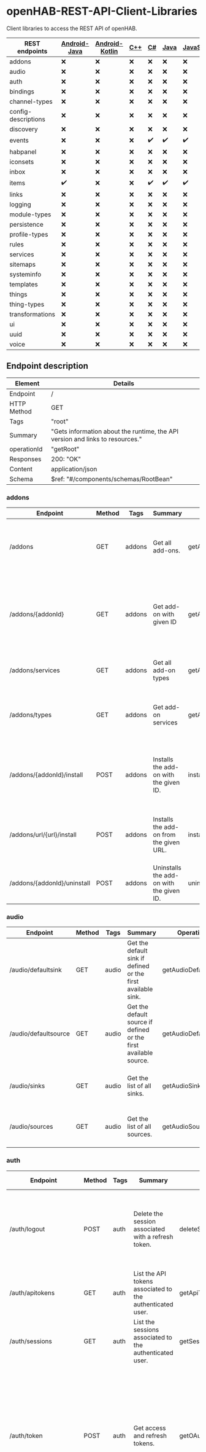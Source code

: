 # openHAB-REST-API-Client-Libraries
Client libraries to access the REST API of openHAB.

| REST endpoints | [Android-Java](https://github.com/Michdo93/android-java-openHAB-Client-Library) | [Android-Kotlin](https://github.com/Michdo93/android-kotlin-openHAB-Client-Library) | [C++](https://github.com/Michdo93/cpp-openHAB-Client-Library) | [C#](https://github.com/Michdo93/csharp-openHAB-Client-Library) | [Java](https://github.com/Michdo93/java-openHAB-Client-Library) | [JavaScript](https://github.com/Michdo93/JavaScript-openHAB-Client-Library) | [jQuery](https://github.com/Michdo93/jQuery-openHAB-Client-Library) | [NodeJS](https://github.com/Michdo93/NodeJS-openHAB-Client-Library) | [Python](https://github.com/Michdo93/Python-openHAB-Client-Library) |
| -------------- | ------------ | -------------- | --- | -- | ---- | ---------- | ------ | ------ | ------ |
| addons         | :x:          | :x:            | :x: | :x:| :x:  | :x:        | :x:    | :x:    | :x:    |
| audio          | :x:          | :x:            | :x: | :x:| :x:  | :x:        | :x:    | :x:    | :x:    |
| auth           | :x:          | :x:            | :x: | :x:| :x:  | :x:        | :x:    | :x:    | :x:    |
| bindings       | :x:          | :x:            | :x: | :x:| :x:  | :x:        | :x:    | :x:    | :x:    |
| channel-types  | :x:          | :x:            | :x: | :x:| :x:  | :x:        | :x:    | :x:    | :x:    |
| config-descriptions | :x:    | :x:            | :x: | :x:| :x:  | :x:        | :x:    | :x:    | :x:    |
| discovery      | :x:          | :x:            | :x: | :x:| :x:  | :x:        | :x:    | :x:    | :x:    |
| events         | :x:          | :x:            | :x: | :heavy_check_mark:| :heavy_check_mark:  | :heavy_check_mark:        | :x:    | :x:    | :heavy_check_mark:    |
| habpanel       | :x:          | :x:            | :x: | :x:| :x:  | :x:        | :x:    | :x:    | :x:    |
| iconsets       | :x:          | :x:            | :x: | :x:| :x:  | :x:        | :x:    | :x:    | :x:    |
| inbox          | :x:          | :x:            | :x: | :x:| :x:  | :x:        | :x:    | :x:    | :x:    |
| items          | :heavy_check_mark:          | :x:            | :x: | :heavy_check_mark:| :heavy_check_mark:  | :heavy_check_mark:        | :x:    | :x:    | :heavy_check_mark:    |
| links          | :x:          | :x:            | :x: | :x:| :x:  | :x:        | :x:    | :x:    | :x:    |
| logging        | :x:          | :x:            | :x: | :x:| :x:  | :x:        | :x:    | :x:    | :x:    |
| module-types   | :x:          | :x:            | :x: | :x:| :x:  | :x:        | :x:    | :x:    | :x:    |
| persistence    | :x:          | :x:            | :x: | :x:| :x:  | :x:        | :x:    | :x:    | :x:    |
| profile-types  | :x:          | :x:            | :x: | :x:| :x:  | :x:        | :x:    | :x:    | :x:    |
| rules          | :x:          | :x:            | :x: | :x:| :x:  | :x:        | :x:    | :x:    | :x:    |
| services       | :x:          | :x:            | :x: | :x:| :x:  | :x:        | :x:    | :x:    | :x:    |
| sitemaps       | :x:          | :x:            | :x: | :x:| :x:  | :x:        | :x:    | :x:    | :x:    |
| systeminfo     | :x:          | :x:            | :x: | :x:| :x:  | :x:        | :x:    | :x:    | :x:    |
| templates      | :x:          | :x:            | :x: | :x:| :x:  | :x:        | :x:    | :x:    | :x:    |
| things         | :x:          | :x:            | :x: | :x:| :x:  | :x:        | :x:    | :x:    | :x:    |
| thing-types    | :x:          | :x:            | :x: | :x:| :x:  | :x:        | :x:    | :x:    | :x:    |
| transformations| :x:          | :x:            | :x: | :x:| :x:  | :x:        | :x:    | :x:    | :x:    |
| ui             | :x:          | :x:            | :x: | :x:| :x:  | :x:        | :x:    | :x:    | :x:    |
| uuid           | :x:          | :x:            | :x: | :x:| :x:  | :x:        | :x:    | :x:    | :x:    |
| voice          | :x:          | :x:            | :x: | :x:| :x:  | :x:        | :x:    | :x:    | :x:    |

## Endpoint description

| Element        | Details                                                                       |
|----------------|-------------------------------------------------------------------------------|
| Endpoint       | /                                                                             |
| HTTP Method    | GET                                                                           |
| Tags           | "root"                                                                        |
| Summary        | "Gets information about the runtime, the API version and links to resources." |
| operationId    | "getRoot"                                                                     |
| Responses      | 200: "OK"                                                                     |
| Content        | application/json                                                              |
| Schema         | $ref: "#/components/schemas/RootBean"                                         |


### addons

| Endpoint   | Method | Tags   | Summary                                     | Operation ID | Parameters                                                  | Responses                           |
| ---------- | ------ | ------ | ------------------------------------------- | ------------ | ----------------------------------------------------------- | ----------------------------------- |
| /addons    | GET    | addons | Get all add-ons.                            | getAddons    | Accept-Language (header)<br>type: string<br>serviceId (query)<br>type: string | 200 - OK<br>404 - Service not found |
| /addons/{addonId}  | GET    | addons | Get add-on with given ID | getAddonById   | Accept-Language (header)<br>type: string<br>addonId (path)<br>type: string<br>serviceId (query)<br>type: string | 200 - OK<br>404 - Not found |
| /addons/services      | GET    | addons | Get all add-on types | getAddonTypes   | Accept-Language (header)<br>type: string | 200 - OK        |
| /addons/types         | GET    | addons | Get add-on services | getAddonServices  | Accept-Language (header)<br>type: string<br>serviceId (query)<br>type: string | 200 - OK<br>404 - Service not found |
| /addons/{addonId}/install | POST   | addons | Installs the add-on with the given ID. | installAddonById   | addonId (path)<br>type: string<br>required: true<br>serviceId (query)<br>type: string | 200 - OK<br>404 - Not found |
| /addons/url/{url}/install       | POST   | addons | Installs the add-on from the given URL. | installAddonFromURL | url (path)<br>type: string<br>required: true | 200 - OK<br>400 - The given URL is malformed or not valid. |
| /addons/{addonId}/uninstall      | POST   | addons | Uninstalls the add-on with the given ID. | uninstallAddon | addonId (path)<br>type: string<br>required: true | 200 - OK<br>404 - Not found       |

### audio

| Endpoint           | Method | Tags  | Summary                                               | Operation ID        | Responses                                                                                       |
| ------------------ | ------ | ----- | ----------------------------------------------------- | ------------------- | ----------------------------------------------------------------------------------------------- |
| /audio/defaultsink | GET    | audio | Get the default sink if defined or the first available sink. | getAudioDefaultSink | 200 - OK<br>content: application/json<br>schema: $ref: "#/components/schemas/AudioSinkDTO"<br>404 - Sink not found |
| /audio/defaultsource | GET    | audio | Get the default source if defined or the first available source. | getAudioDefaultSource  | 200 - OK<br>content: application/json<br>schema: $ref: "#/components/schemas/AudioSourceDTO"<br>404 - Source not found |
| /audio/sinks   | GET    | audio | Get the list of all sinks.   | getAudioSinks     | 200 - OK<br>content: application/json<br>schema: type: array<br>items: $ref: "#/components/schemas/AudioSinkDTO" |
| /audio/sources  | GET    | audio | Get the list of all sources.| getAudioSources    | 200 - OK<br>content: application/json<br>schema: type: array<br>items: $ref: "#/components/schemas/AudioSourceDTO" |


### auth

| Endpoint     | Method | Tags  | Summary                                           | Operation ID    | Request Body                                                                                            | Responses                                    |
| ------------ | ------ | ----- | ------------------------------------------------- | --------------- | ------------------------------------------------------------------------------------------------------- | -------------------------------------------- |
| /auth/logout | POST   | auth  | Delete the session associated with a refresh token. | deleteSession   | content: application/x-www-form-urlencoded<br>schema: type: object<br>properties: refresh_token: type: string id: type: string | 200 - OK<br>401 - User is not authenticated<br>404 - User or refresh token not found |
| /auth/apitokens    | GET    | auth  | List the API tokens associated to the authenticated user. | getApiTokens   | 200 - OK<br>401 - User is not authenticated<br>404 - User not found |
| /auth/sessions    | GET    | auth  | List the sessions associated to the authenticated user. | getSessionsForCurrentUser | 200 - OK<br>401 - User is not authenticated<br>404 - User not found |
| /auth/token   | POST   | auth  | Get access and refresh tokens. | getOAuthToken | useCookie (query)<br>type: boolean            | grant_type (form data)<br>type: string<br>code (form data)<br>type: string<br>redirect_uri (form data)<br>type: string<br>client_id (form data)<br>type: string<br>refresh_token (form data)<br>type: string<br>code_verifier (form data)<br>type: string | 200 - OK<br>400 - Invalid request parameters |
| /auth/apitokens/{name}   | DELETE | auth  | Revoke a specified API token associated to the authenticated user. | removeApiToken | name (path)<br>type: string | 200 - OK<br>401 - User is not authenticated<br>404 - User or API token not found |

### bindings

| Endpoint                | Method | Tags     | Summary           | Operation ID | Parameters                                | Responses                 |
| ----------------------- | ------ | -------- | ----------------- | ------------ | ----------------------------------------- | ------------------------- |
| /bindings               | GET    | bindings | Get all bindings. | getBindings  | Accept-Language (header)<br>type: string | 200 - OK<br>security: oauth2 |
| /bindings/{bindingId}/config           | GET    | bindings | Get binding configuration for given binding ID. | getBindingConfiguration  | bindingId (path)<br>type: string                     | 200 - OK<br>404 - Binding does not exist<br>500 - Configuration can not be read due to internal error<br>security: oauth2 |
| /bindings/{bindingId}/config           | PUT    | bindings | Updates a binding configuration for given binding ID and returns the old configuration. | updateBindingConfiguration | bindingId (path)<br>type: string<br>requestBody (content)<br>type: object<br>additionalProperties (type)<br>type: object | 200 - OK<br>204 - No old configuration<br>404 - Binding does not exist<br>500 - Configuration can not be updated due to internal error<br>security: oauth2 |

### channel-types

| Endpoint                               | Method | Tags            | Summary                                    | Operation ID      | Parameters                                                                                               | Responses                         |
| -------------------------------------- | ------ | --------------- | ------------------------------------------ | ----------------- | -------------------------------------------------------------------------------------------------------- | ---------------------------------- |
| /channel-types                         | GET    | channel-types   | Gets all available channel types.          | getChannelTypes   | Accept-Language (header)<br>type: string<br>prefixes (query)<br>type: string<br>description: filter UIDs by prefix (multiple comma-separated prefixes allowed, for example: 'system,mqtt') | 200 - OK<br>security: oauth2       |
| /channel-types/{channelTypeUID}            | GET    | channel-types   | Gets channel type by UID.               | getChannelTypeByUID  | channelTypeUID (path)<br>type: string<br>description: channelTypeUID<br>required: true<br>Accept-Language (header)<br>type: string                                    | 200 - Channel type with provided channelTypeUID does not exist.<br>404 - No content<br>security: oauth2 |
| /channel-types/{channelTypeUID}/linkableItemTypes | GET    | channel-types   | Gets the item types the given trigger channel type UID can be linked to. | getLinkableItemTypesByChannelTypeUID | channelTypeUID (path)<br>type: string<br>description: channelTypeUID<br>required: true<br>Accept-Language (header)<br>type: string | 200 - OK<br>content: application/json<br>schema: uniqueItems: true<br>type: array<br>items: type: string<br>204 - No content: channel type has no linkable items or is no trigger channel.<br>404 - Given channel type UID not found. | security: oauth2 |

### config-descriptions

| Endpoint                 | Method | Tags                  | Summary                                | Operation ID          | Parameters                                                                                   | Responses                                                                                                     |
| ------------------------ | ------ | --------------------- | -------------------------------------- | --------------------- | -------------------------------------------------------------------------------------------- | -------------------------------------------------------------------------------------------------------------- |
| /config-descriptions     | GET    | config-descriptions   | Gets all available config descriptions. | getConfigDescriptions | Accept-Language (header)<br>type: string<br>scheme (query)<br>type: string<br>description: scheme filter | 200 - OK<br>content: application/json<br>schema: type: array<br>items: $ref: "#/components/schemas/ConfigDescriptionDTO" | security: oauth2 |
| /config-descriptions/{uri}           | GET    | config-descriptions   | Gets a config description by URI.      | getConfigDescriptionByURI | Accept-Language (header)<br>type: string<br>uri (path)<br>type: string<br>description: uri | 200 - OK<br>content: application/json<br>schema: $ref: "#/components/schemas/ConfigDescriptionDTO"<br>400 - Invalid URI syntax<br>404 - Not found | security: oauth2 |

### discovery

| Endpoint                           | Method | Tags           | Summary                                    | Operation ID                      | Responses                                                                               |
| ---------------------------------- | ------ | -------------- | ------------------------------------------ | --------------------------------- | --------------------------------------------------------------------------------------- |
| /discovery                         | GET    | discovery      | Gets all bindings that support discovery.  | getBindingsWithDiscoverySupport  | 200 - OK<br>content: application/json<br>schema: uniqueItems: true<br>type: array<br>items: type: string | security: oauth2 |
| /discovery/bindings/{bindingId}/scan | POST   | discovery      | Starts asynchronous discovery process for a binding and returns the timeout in seconds of the discovery operation. | scan          | 200 - OK<br>content: text/plain<br>schema: type: integer<br>format: int32<br>security: oauth2 |

### events

| Endpoint                  | HTTP Method | Tags        | Summary                                                     | operationId                      | Parameters                |  Responses               |
|--------------------------|-------------|-------------|-------------------------------------------------------------|----------------------------------|---------------------------|-------------------------|
| /events                  | GET         | "events"    | Get all events.                                             | "getEvents"                      | | 200: "OK"               |
|                          |             |             |                                                             |                                  | 400: "Topic is empty or contains invalid characters" |
| /events/states           | GET         | "events"    | Initiates a new item state tracker connection             | "initNewStateTacker"             | | 200: "OK"               |
| /events/states/{connectionId} | POST    | "events"    | Changes the list of items a SSE connection will receive state updates to. | "updateItemListForStateUpdates" | name: "connectionId"      | 200: "OK"                |
|                          |             |             |                                                             |                                  | in: "path"                | 404: "Unknown connectionId" |


### habpanel

| Endpoint                                | Method | Tags      | Summary                        | Operation ID         | Parameters                                                                                              | Responses                                                                                                             |
| --------------------------------------- | ------ | --------- | ------------------------------ | -------------------- | ------------------------------------------------------------------------------------------------------- | -------------------------------------------------------------------------------------------------------------------- |
| /habpanel/gallery/{galleryName}/widgets | GET    | habpanel  | Gets the list of widget gallery items. | getGalleryWidgetList | 0: name: "galleryName"<br>   in: "path"<br>   description: "gallery name e.g. 'community'"<br>   required: true<br>   schema: type: "string" | 200 - OK<br>content: application/json<br>schema: type: "array"<br>items: $ref: "#/components/schemas/GalleryWidgetsListItem"<br>404 - Unknown gallery |
| /habpanel/gallery/{galleryName}/widgets/{id} | GET    | habpanel  | Gets the details about a widget gallery item. | getGalleryWidgetsItem | 0: name: "galleryName"<br>   in: "path"<br>   description: "gallery name e.g. 'community'"<br>   required: true<br>   schema: type: "string"<br> 1: name: "id"<br>   in: "path"<br>   description: "id within the gallery"<br>   required: true<br>   schema: type: "string" | 200 - OK<br>content: application/json<br>schema: $ref: "#/components/schemas/GalleryItem"<br>404 - Unknown gallery or gallery item not found |


### iconsets

| Endpoint    | Method | Tags      | Summary           | Operation ID | Parameters                                                      | Responses                                                     |
| ----------- | ------ | --------- | ----------------- | ------------ | --------------------------------------------------------------- | ------------------------------------------------------------ |
| /iconsets   | GET    | iconsets  | Gets all icon sets | getIconSets  | 0: name: "Accept-Language"<br>   in: "header"<br>   description: "language"<br>   schema: type: "string" | 200 - OK<br>content: application/json<br>schema: type: "array"<br>items: $ref: "#/components/schemas/IconSet" |


### inbox

| Endpoint                | Method | Tags   | Summary                                                           | Operation ID          | Parameters                                                                                         | Request Body                                              | Responses                                                                                                          | Security            |
| ----------------------- | ------ | ------ | ----------------------------------------------------------------- | --------------------- | -------------------------------------------------------------------------------------------------- | --------------------------------------------------------- | ------------------------------------------------------------------------------------------------------------------ | -------------------- |
| /inbox/{thingUID}/approve | POST   | inbox  | Approves the discovery result by adding the thing to the registry. | approveInboxItemById  | Accept-Language: header<br>thingUID: path (required)<br>newThingId: query (description: new thing ID) | content: text/plain<br>schema: type: string              | 200 - OK<br>400 - Invalid new thing ID<br>404 - Thing unable to be approved<br>409 - No binding found that supports this thing | oauth2: admin        |
| /inbox/{thingUID}  | DELETE | inbox  | Removes the discovery result from the inbox. | removeItemFromInbox | thingUID: path (required)                  | 200 - OK<br>404 - Discovery result not found in the inbox | oauth2: admin |
| /inbox                      | GET    | inbox  | Get all discovered things.       | getDiscoveredInboxItems | 200 - OK<br>content: application/json<br>schema: array items: $ref: "#/components/schemas/DiscoveryResultDTO" | oauth2: admin |
| /inbox/{thingUID}/ignore    | POST   | inbox  | Flags a discovery result as ignored.      | flagInboxItemAsIgnored     | 200 - OK              | oauth2: admin |
| /inbox/{thingUID}/unignore        | POST   | inbox  | Removes ignore flag from a discovery result. | removeIgnoreFlagOnInboxItem | 200 - OK              | oauth2: admin |

### items

| Endpoint                           | HTTP Method | Tags     | Summary                                    | operationId            | Parameters                               | Request Body   | Responses                                                          | Security          |
|-----------------------------------|-------------|----------|--------------------------------------------|------------------------|------------------------------------------|----------------|-------------------------------------------------------------------|-------------------|
| /items/{itemName}/members/{memberItemName} | PUT         | "items"  | "Adds a new member to a group item."       | "addMemberToGroupItem" | name: "itemName"                       |                | 200: "OK"                                                          | oauth2: "admin"   |
|                                   |             |          |                                            |                        | in: "path"                             |                | 404: "Item or member item not found or item is not of type group item." |                   |
|                                   |             |          |                                            |                        | description: "item name"               |                | 405: "Member item is not editable."                              |                   |
|                                   |             |          |                                            |                        | required: true                        |                |                                                                   |                   |
|                                   |             |          |                                            |                        | schema: type: "string"                |                |                                                                   |                   |
|                                   |             |          |                                            |                        |                                      |                |                                                                   |                   |
|                                   |             |          |                                            |                        | name: "memberItemName"                 |                |                                                                   |                   |
|                                   |             |          |                                            |                        | in: "path"                             |                |                                                                   |                   |
|                                   |             |          |                                            |                        | description: "member item name"        |                |                                                                   |                   |
|                                   |             |          |                                            |                        | required: true                        |                |                                                                   |                   |
|                                   |             |          |                                            |                        | schema: type: "string"                |                |                                                                   |                   |
| /items/{itemname}/metadata/{namespace} | PUT         | "items"  | "Adds metadata to an item."               | "addMetadataToItem"    | name: "itemname"                       |                | 200: "OK"                                                          | oauth2: "admin"   |
|                                   |             |          |                                            |                        | in: "path"                             |                | 201: "Created"                                                     |                   |
|                                   |             |          |                                            |                        | description: "item name"               |                | 400: "Metadata value empty."                                       |                   |
|                                   |             |          |                                            |                        | required: true                        |                | 404: "Item not found."                                             |                   |
|                                   |             |          |                                            |                        | schema: type: "string"                |                | 405: "Metadata not editable."                                      |                   |
|                                   |             |          |                                            |                        |                                      |                |                                                                   |                   |
|                                   |             |          |                                            |                        | name: "namespace"                     |                |                                                                   |                   |
|                                   |             |          |                                            |                        | in: "path"                             |                |                                                                   |                   |
|                                   |             |          |                                            |                        | description: "namespace"              |                |                                                                   |                   |
|                                   |             |          |                                            |                        | required: true                        |                |                                                                   |                   |
|                                   |             |          |                                            |                        | schema: type: "string"                |                |                                                                   |                   |
| /items/{itemname}/tags/{tag}       | PUT         | "items"  | "Adds a tag to an item."                   | "addTagToItem"         | name: "itemname"                       |                | 200: "OK"                                                          | oauth2: "admin"   |
|                                   |             |          |                                            |                        | in: "path"                             |                |                                                                   |                   |
|                                   |             |          |                                            |                        | description: "item name"               |                |                                                                   |                   |
|                                   |             |          |                                            |                        | required: true                        |                |                                                                   |                   |
|                                   |             |          |                                            |                        | schema: type: "string"                |                |                                                                   |                   |
|                                   |             |          |                                            |                        |                                      |                | 404: "Item not found."                                             |                   |
|                                   |             |          |                                            |                        |                                      |                | 405: "Item not editable."                                          |                   |
| /items/{itemname}/tags/{tag}       | DELETE      | "items"  | "Removes a tag from an item."              | "removeTagFromItem"    | name: "itemname"                       |                | 200: "OK"                                                          | oauth2: "admin"   |
|                                   |             |          |                                            |                        | in: "path"                             |                |                                                                   |                   |
|                                   |             |          |                                            |                        | description: "item name"               |                |                                                                   |                   |
|                                   |             |          |                                            |                        | required: true                        |                |                                                                   |                   |
|                                   |             |          |                                            |                        | schema: type: "string"                |                |                                                                   |                   |
|                                   |             |          |                                            |                        |                                      |                | 404: "Item not found."                                             |                   |
|                                   |             |          |                                            |                        |                                      |                | 405: "Item not editable."                                          |                   |
| /items/{itemname}                 | GET         | "items"  | "Gets a single item."                      | "getItemByName"        | name: "Accept-Language"                |                | 200: "OK"                                                          |                   |
|                                   |             |          |                                            |                        | description: "language"                |                | 404: "Item not found"                                              |                   |
|                                   |             |          |                                            |                        | schema: type: "string"                |                |                                                                   |                   |
|                                   |             |          |                                            |                        |                                      |                |                                                                   |                   |
|                                   |             |          |                                            |                        | name: "metadata"                      |                |                                                                   |                   |
|                                   |             |          |                                            |                        | description: "metadata selector - a comma separated list or a regular expression (suppressed if no value given)" | |                   |
|                                   |             |          |                                            |                        | schema: type: "string"                |                |                                                                   |                   |
|                                   |             |          |                                            |                        |                                      |                |                                                                   |                   |
|                                   |             |          |                                            |                        | name: "recursive"                     |                |                                                                   |                   |
|                                   |             |          |                                            |                        | description: "get member items if the item is a group item" |         |                                                                   |                   |
|                                   |             |          |                                            |                        | schema: type: "boolean"              | default: true                  |                                                                   |                   |
|                                   |             |          |                                            |                        |                                      |                |                                                                   |                   |
|                                   |             |          |                                            |                        | name: "itemname"                      |                |                                                                   |                   |
|                                   |             |          |                                            |                        | description: "item name"               | required: true                 |                                                                   |                   |
|                                   |             |          |                                            |                        | schema: type: "string"                |                |                                                                   |                   |
|                                   |             |          |                                            |                        |                                      |                | 200: "OK"                                                          |                   |
|                                   |             |          |                                            |                        | content: application/json             | schema: {...}                  |                                                                   |                   |
|                                   |             |          |                                            |                        |                                      |                |                                                                   |                   |
|                                   |             |          |                                            |                        | 404: "Item not found."               |                                      |                                                                   |                   |
|                                   |             |          |                                            |                        |                                      |                |                                                                   |                   |
|                                   |             |          |                                            |                        | 405: "Item not editable."            |                                      |                                                                   |                   |
|                                   |             |          |                                            |                        |                                      |                |                                                                   |                   |
|                                   |             |          |                                            |                        | oauth2:                               |                                      |                                                                   |                   |
|                                   |             |          |                                            |                        | 0: "admin"                           |                                      |                                                                   |                   |
|                                   |             |          |                                            |                        |                                      |                |                                                                   |                   |
| /items                             | GET         | "items"  | "Get all available items."                 | "getItems"             | name: "Accept-Language"                |                | 200: "OK"                                                          |                   |
|                                   |             |          |                                            |                        | description: "language"                |                |                                                                   |                   |
|                                   |             |          |                                            |                        | schema: type: "string"                |                |                                                                   |                   |
|                                   |             |          |                                            |                        |                                      |                |                                                                   |                   |
|                                   |             |          |                                            |                        | name: "type"                          |                |                                                                   |                   |
|                                   |             |          |                                            |                        | description: "item type filter"       |                |                                                                   |                   |
|                                   |             |          |                                            |                        | schema: type: "string"                |                |                                                                   |                   |
|                                   |             |          |                                            |                        |                                      |                |                                                                   |                   |
|                                   |             |          |                                            |                        | name: "tags"                          |                |                                                                   |                   |
|                                   |             |          |                                            |                        | description: "item tag filter"        |                |                                                                   |                   |
|                                   |             |          |                                            |                        | schema: type: "string"                |                |                                                                   |                   |
|                                   |             |          |                                            |                        |                                      |                |                                                                   |                   |
|                                   |             |          |                                            |                        | name: "metadata"                      |                |                                                                   |                   |
|                                   |             |          |                                            |                        | description: "metadata selector - a comma separated list or a regular expression (suppressed if no value given)" | |                   |
|                                   |             |          |                                            |                        | schema: type: "string"                |                |                                                                   |                   |
|                                   |             |          |                                            |                        |                                      |                |                                                                   |                   |
|                                   |             |          |                                            |                        | name: "recursive"                     |                |                                                                   |                   |
|                                   |             |          |                                            |                        | description: "get member items recursively" |                       |                                                                   |                   |
|                                   |             |          |                                            |                        | schema: type: "boolean"              | default: false                 |                                                                   |                   |
|                                   |             |          |                                            |                        |                                      |                |                                                                   |                   |
|                                   |             |          |                                            |                        | name: "fields"                        |                |                                                                   |                   |
|                                   |             |          |                                            |                        | description: "limit output to the given fields (comma separated)" |       |                                                                   |                   |
|                                   |             |          |                                            |                        | schema: type: "string"                |                |                                                                   |                   |
|                                   |             |          |                                            |                        |                                      |                |                                                                   |                   |
|                                   |             |          |                                            |                        | 200: "OK"                            | content: application/json       | schema: {...}                  |                                      |
|                                   |             |          |                                            |                        |                                      |                |                                                                   |                   |
| /items                             | PUT         | "items"  | "Adds a list of items to the registry or updates the existing items." |         | name: "Accept-Language"                |                | 200: "OK"                                                          | oauth2: "admin"   |
|                                   |             |          |                                            |                        | description: "language"                |                | 400: "Payload is invalid."                                         |                   |
|                                   |             |          |                                            |                        | schema: type: "string"                |                |                                                                   |                   |
|                                   |             |          |                                            |                        |                                      |                |                                                                   |                   |
|                                   |             |          |                                            |                        | name: "itemname"                      |                |                                                                   |                   |
|                                   |             |          |                                            |                        | description: "item name"               | required: true                 |                                                                   |                   |
|                                   |             |          |                                            |                        | schema: type: "string"                |                |                                                                   |                   |
|                                   |             |          |                                            |                        |                                      |                |                                                                   |                   |
|                                   |             |          |                                            |                        | 200: "OK"                            | content: */*                    | schema: {...}                  |                   |
|                                   |             |          |                                            |                        |                                      |                |                                                                   |                   |
|                                   |             |          |                                            |                        | 405: "Item not editable."            |                                      |                                                                   |                   |
|                                   |             |          |                                            |                        |                                      |                |                                                                   |                   |
|                                   |             |          |                                            |                        | oauth2:                               |                                      |                                                                   |                   |
|                                   |             |          |                                            |                        | 0: "admin"                           |                                      |                                                                   |                   |
|                                   |             |          |                                            |                        |                                      |                |                                                                   |                   |
| /items/{itemname}/state           | GET         | "items"  | "Gets the state of an item."               | "getItemState_1"       | name: "itemname"                       |                | 200: "OK"                                                          |                   |
|                                   |             |          |                                            |                        | in: "path"                             |                | content: text/plain                 |                   |
|                                   |             |          |                                            |                        | description: "item name"               |                | schema: {...}                      |                   |
|                                   |             |          |                                            |                        | required: true                        |                |                                   |                   |
|                                   |             |          |                                            |                        | schema: type: "string"                |                |                                   |                   |
|                                   |             |          |                                            |                        |                                      |                |                                   |                   |
|                                   |             |          |                                            |                        |                                      |                |                                   |                   |
|                                   |             |          |                                            |                        |                                      |                | 404: "Item not found"              |                   |
| /items/{itemname}/state           | PUT         | "items"  | "Updates the state of an item."            | "updateItemState"     | name: "Accept-Language"                |                | 202: "Accepted"                   |                   |
|                                   |             |          |                                            |                        | in: "header"                           |                | 400: "Item state null"           |                   |
|                                   |             |          |                                            |                        | description: "language"                |                | 404: "Item not found"              |                   |
|                                   |             |          |                                            |                        | schema: type: "string"                |                |                                   |                   |
|                                   |             |          |                                            |                        |                                      |                |                                   |                   |
|                                   |             |          |                                            |                        | name: "itemname"                      |                |                                   |                   |
|                                   |             |          |                                            |                        | description: "item name"               | required: true                 |                                   |                   |
|                                   |             |          |                                            |                        | schema: type: "string"                |                |                                   |                   |
|                                   |             |          |                                            |                        |                                      |                |                                   |                   |
|                                   |             |          |                                            |                        |                                      |                | 404: "Item not found"              |                   |
| /items/{itemName}/semantic/{semanticClass} | GET     | "items"  | "Gets the item which defines the requested semantics of an item." | "getSemanticItem" | name: "Accept-Language"                |                | 200: "OK"                      |               |
|                                   |             |          |                                                |                    | in: "header"                           |                | 404: "Item not found"          |               |
|                                   |             |          |                                                |                    | description: "language"                |                |                               |               |
|                                   |             |          |                                                |                    | schema: type: "string"                |                |                               |               |
|                                   |             |          |                                                |                    |                                      |                |                               |               |
|                                   |             |          |                                                |                    | name: "itemName"                      |                |                               |               |
|                                   |             |          |                                                |                    | description: "item name"               | required: true                 |                               |               |
|                                   |             |          |                                                |                    | schema: type: "string"                |                |                               |               |
|                                   |             |          |                                                |                    |                                      |                |                               |               |
|                                   |             |          |                                                |                    | name: "semanticClass"                  |                |                               |               |
|                                   |             |          |                                                |                    | description: "semantic class"        | required: true                 |                               |               |
|                                   |             |          |                                                |                    | schema: type: "string"                |                |                               |               |
| /items/metadata/purge             | POST        | "items"  | "Remove unused/orphaned metadata."            | "purgeDatabase"    |                                      |                | 200: "OK"                      | oauth2:        |
|                                   |             |          |                                                |                    |                                      |                |                               | 0: "admin"    |

### links

| Endpoint                          | HTTP Method | Tags     | Summary                                        | operationId        | Parameters                               | Request Body   | Responses                      | Security      |
|-----------------------------------|-------------|----------|------------------------------------------------|--------------------|------------------------------------------|----------------|-------------------------------|---------------|
| /links                            | GET         | "links"  | "Gets all available links."                  | "getItemLinks"     | name: "channelUID"                     |                | 200: "OK"                      | oauth2:        |
|                                   |             |          |                                                |                    | in: "query"                          |                |                               | 0: "admin"    |
|                                   |             |          |                                                |                    | description: "filter by channel UID" |                |                               |               |
|                                   |             |          |                                                |                    | schema: type: "string"                |                |                               |               |
|                                   |             |          |                                                |                    |                                      |                |                               |               |
|                                   |             |          |                                                |                    | name: "itemName"                     |                |                               |               |
|                                   |             |          |                                                |                    | description: "filter by item name"   |                |                               |               |
|                                   |             |          |                                                |                    | schema: type: "string"                |                |                               |               |
|                                   |             |          |                                                |                    |                                      |                |                               |               |
|                                   |             |          |                                                |                    |                                      |                | 200: "OK"                      |               |
|                                   |             |          |                                                |                    | content: application/json            | schema: {...}                  |                               |               |
|                                   |             |          |                                                |                    |                                      |                |                               |               |
|                                   |             |          |                                                |                    | oauth2:                               |                                |                               |               |
|                                   |             |          |                                                |                    | 0: "admin"                           |                                |                               |               |
| /links/{itemName}/{channelUID}   | GET                                           |                                |
|                                  |                                             |                                |
|                                  |                                             |                                |
|                                  |                                             |                                |
|                                  |                                             |                                |
|                                  |                                             |                                |
|                                  |                                             |                                |
|                                  |                                             |                                |
|                                  |                                             |                                |
|                                  |                                             |                                |
|                                  |                                             |                                |
|                                  |                                             |                                |
|                                  |                                             |                                |
|                                  |                                             |                                |
|                                  |                                             |                                |
|                                  |                                             |                                |
|                                  |                                             |                                |
|                                  |                                             |                                |
| /links/{itemName}/{channelUID}   | GET         | "links"  | "Retrieves an individual link."              | "getItemLink"          | name: "itemName"                     |                                    | 200: "OK"                          | oauth2: 0: "admin" |
|                                  |             |          |                                               |                        | in: "path"                           |                                    | 404: "Content does not match the path" |                   |
|                                  |             |          |                                               |                        | description: "item name"             |                                    |                                   |                   |
|                                  |             |          |                                               |                        | required: true                      |                                    |                                   |                   |
|                                  |             |          |                                               |                        | schema: type: "string"              |                                    |                                   |                   |
|                                  |             |          |                                               |                        |                                      |                                    |                                   |                   |
|                                  |             |          |                                               |                        | name: "channelUID"                  |                                    |                                   |                   |
|                                  |             |          |                                               |                        | description: "channel UID"          |                                    |                                   |                   |
|                                  |             |          |                                               |                        | required: true                      |                                    |                                   |                   |
|                                  |             |          |                                               |                        | schema: type: "string"              |                                    |                                   |                   |
|                                  |             |          |                                               |                        |                                      |                                    |                                   |                   |
|                                  |             |          |                                               |                        |                                      |                                    |                                   |                   |
|                                  |             |          |                                               |                        |                                      |                                    |                                   |                   |
|                                  |             |          |                                               |                        |                                      |                                    |                                   |                   |
| /links/{itemName}/{channelUID}    | PUT         | "links"  | "Links an item to a channel."                | "linkItemToChannel" | name: "itemName"                     |                | 200: "OK"                      | oauth2: 0: "admin" |
|                                   |             |          |                                               |                    | in: "path"                           |                | 400: "Content does not match the path" |               |
|                                   |             |          |                                               |                    | description: "item name"             |                | 405: "Link is not editable"    |               |
|                                   |             |          |                                               |                    | required: true                      |                |                               |               |
|                                   |             |          |                                               |                    | schema: type: "string"              |                |                               |               |
|                                   |             |          |                                               |                    |                                      |                |                               |               |
|                                   |             |          |                                               |                    | name: "channelUID"                  |                |                               |               |
|                                   |             |          |                                               |                    | description: "channel UID"          |                |                               |               |
|                                   |             |          |                                               |                    | required: true                      |                |                               |               |
|                                   |             |          |                                               |                    | schema: type: "string"              |                |                               |               |
| /links/{itemName}/{channelUID}    | DELETE      | "links"  | "Unlinks an item from a channel."           | "unlinkItemFromChannel" | name: "itemName"                     |                                    | 200: "OK"                          | oauth2: 0: "admin" |
|                                  |             |          |                                               |                        | in: "path"                           |                                    | 404: "Link not found."            |                   |
|                                  |             |          |                                               |                        | description: "itemName"             |                                    | 405: "Link not editable."         |                   |
|                                  |             |          |                                               |                        | required: true                      |                                    |                                   |                   |
|                                  |             |          |                                               |                        | schema: type: "string"              |                                    |                                   |                   |
|                                  |             |          |                                               |                        |                                      |                                    |                                   |                   |
|                                  |             |          |                                               |                        | name: "channelUID"                  |                                    |                                   |                   |
|                                  |             |          |                                               |                        | description: "channelUID"            |                                    |                                   |                   |
|                                  |             |          |                                               |                        | required: true                      |                                    |                                   |                   |
|                                  |             |          |                                               |                        | schema: type: "string"              |                                    |                                   |                   |
|                                  |             |          |                                               |                        |                                      |                                    |                                   |                   |
|                                  |             |          |                                               |                        |                                      |                                    |                                   |                   |
|                                  |             |          |                                               |                        |                                      |                                    |                                   |                   |
| /links/purge   | POST        | "links" | "Remove unused/orphaned links."     | "purgeDatabase_1" |                     |                    | 200: "OK"         | oauth2: 0: "admin" |
| /links/{object}             | DELETE      | "links" | "Delete all links that refer to an item or thing." | "removeAllLinksForObject"  |                                      |              | 200: "OK"   | oauth2: 0: "admin" |

### logging

| Endpoint              | Method | Tags     | Summary                            | Operation ID | Parameters                                                                                                         | Responses                                                     |
| --------------------- | ------ | -------- | ---------------------------------- | ------------ | ------------------------------------------------------------------------------------------------------------------ | ------------------------------------------------------------ |
| /logging/{loggerName} | GET    | logging  | Get a single logger.               | getLogger    | - name: loggerName<br>  in: path<br>  description: logger name<br>  required: true<br>  schema: {type: "string"} | 200 - OK<br>content: application/json<br>schema: $ref: "#/components/schemas/LoggerInfo"<br>security: 0: oauth2: 0: "admin" |
| /logging/{loggerName} | PUT    | logging  | Modify or add logger               | putLogger    | - name: loggerName<br>  in: path<br>  description: logger name<br>  required: true<br>  schema: {type: "string"} | 200 - OK<br>400 - Payload is invalid.<br>security: 0: oauth2: 0: "admin" |
| /logging/{loggerName} | DELETE | logging  | Remove a single logger.            | removeLogger | - name: loggerName<br>  in: path<br>  description: logger name<br>  required: true<br>  schema: {type: "string"} | 200 - OK<br>security: 0: oauth2: 0: "admin"                   |
| /logging    | GET    | logging  | Get all loggers | getLogger_1   | 200 - OK<br>content: application/json<br>schema: $ref: "#/components/schemas/LoggerBean"<br>security: 0: oauth2: 0: "admin" |


### module-types

| Endpoint              | Method | Tags          | Summary                            | Operation ID   | Parameters                                                                                                                                                       | Responses                                                                                                            |
| --------------------- | ------ | ------------- | ---------------------------------- | -------------- | ---------------------------------------------------------------------------------------------------------------------------------------------------------------- | ------------------------------------------------------------------------------------------------------------------- |
| /module-types         | GET    | module-types  | Get all available module types.    | getModuleTypes | 0: name: "Accept-Language"<br>   in: "header"<br>   description: "language"<br>   schema: type: "string"<br> 1: name: "tags"<br>   in: "query"<br>   description: "tags for filtering"<br>   schema: type: "string"<br> 2: name: "type"<br>   in: "query"<br>   description: "filtering by action, condition or trigger"<br>   schema: type: "string" | 200 - OK<br>content: application/json<br>schema: type: "array"<br>items: $ref: "#/components/schemas/ModuleTypeDTO" |
| /module-types/{moduleTypeUID}     | GET    | module-types  | Gets a module type corresponding to the given UID. | getModuleTypeById  | 0: name: "Accept-Language"<br>   in: "header"<br>   description: "language"<br>   schema: type: "string"<br> 1: name: "moduleTypeUID"<br>   in: "path"<br>   description: "moduleTypeUID"<br>   required: true<br>   schema: type: "string" | 200 - OK<br>content: application/json<br>schema: {…}<br>404 - Module Type corresponding to the given UID does not found. |


### persistence

| Endpoint                             | HTTP Method | Tags          | Summary                                                 | operationId                            | Parameters                                       | Request Body                   | Responses                            | Security              |
|---------------------------------------|-------------|---------------|---------------------------------------------------------|----------------------------------------|--------------------------------------------------|-------------------------------|--------------------------------------|-----------------------|
| /persistence/items/{itemname}         | GET         | "persistence" | "Gets item persistence data from the persistence service." | "getItemDataFromPersistenceService"   | name: "serviceId"                              |                                | 200: "OK"                            |                       |
|                                     |             |               |                                                         |                                        | in: "query"                                    |                                |                                    |                       |
|                                     |             |               |                                                         |                                        | description: "Id of the persistence service. If not provided the default service will be used" | required: false                |                                    |                       |
|                                     |             |               |                                                         |                                        | schema: type: "string"                        |                                |                                    |                       |
|                                     |             |               |                                                         |                                        | name: "itemname"                              |                                |                                    |                       |
|                                     |             |               |                                                         |                                        | description: "The item name"                  | required: true                |                                    |                       |
|                                     |             |               |                                                         |                                        | schema: type: "string"                        |                                |                                    |                       |
|                                     |             |               |                                                         |                                        | name: "starttime"                             | in: "query"                    |                                    |                       |
|                                     |             |               |                                                         |                                        | description: "Start time of the data to return. Will default to 1 day before endtime. [yyyy-MM-dd'T'HH:mm:ss.SSSZ]" | required: false               |                                    |                       |
|                                     |             |               |                                                         |                                        | schema: type: "string"                        |                                |                                    |                       |
|                                     |             |               |                                                         |                                        | name: "endtime"                               | in: "query"                    |                                    |                       |
|                                     |             |               |                                                         |                                        | description: "End time of the data to return. Will default to current time. [yyyy-MM-dd'T'HH:mm:ss.SSSZ]" | required: false               |                                    |                       |
|                                     |             |               |                                                         |                                        | schema: type: "string"                        |                                |                                    |                       |
|                                     |             |               |                                                         |                                        | name: "page"                                  | in: "query"                    |                                    |                       |
|                                     |             |               |                                                         |                                        | description: "Page number of data to return. This parameter will enable paging." | required: false               |                                    |                       |
|                                     |             |               |                                                         |                                        | schema: type: "integer"                       | format: "int32"                |                                    |                       |
|                                     |             |               |                                                         |                                        | name: "pagelength"                            | in: "query"                    |                                    |                       |
|                                     |             |               |                                                         |                                        | description: "The length of each page."       | required: false               |                                    |                       |
|                                     |             |               |                                                         |                                        | schema: type: "integer"                       | format: "int32"                |                                    |                       |
|                                     |             |               |                                                         |                                        | name: "boundary"                              | in: "query"                    |                                    |                       |
|                                     |             |               |                                                         |                                        | description: "Gets one value before and after the requested period." | required: false               |                                    |                       |
|                                     |             |               |                                                         |                                        | schema: type: "boolean"                       |                                |                                    |                       |
|                                     |             |               |                                                         |                                        |                                      |                                |                                    |                       |
|                                     |             |               |                                                         |                                        |                                      |                                | 200: "OK"                            |                       |
|                                     |             |               |                                                         |                                        | content: application/json                     | schema: {...}                  |                                    |                       |
| /persistence/items/{itemname}         | PUT         | "persistence" | "Stores item persistence data into the persistence service." | "storeItemDataInPersistenceService"   | name: "serviceId"                              |                                | 200: "OK"                            | oauth2: 0: "admin"    |
|                                     |             |               |                                                         |                                        | in: "query"                                    |                                |                                    |                       |
|                                     |             |               |                                                         |                                        | description: "Id of the persistence service. If not provided the default service will be used" | required: false                |                                    |                       |
|                                     |             |               |                                                         |                                        | schema: type: "string"                        |                                |                                    |                       |
|                                     |             |               |                                                         |                                        | name: "itemname"                              |                                |                                    |                       |
|                                     |             |               |                                                         |                                        | description: "The item name."                 | required: true                |                                    |                       |
|                                     |             |               |                                                         |                                        | schema: type: "string"                        |                                |                                    |                       |
|                                     |             |               |                                                         |                                        | name: "time"                                  | in: "query"                    |                                    |                       |
|                                     |             |               |                                                         |                                        | description: "Time of the data to be stored. Will default to current time. [yyyy-MM-dd'T'HH:mm:ss.SSSZ]" | required: true                |                                    |                       |
|                                     |             |               |                                                         |                                        | schema: type: "string"                        |                                |                                    |                       |
|                                     |             |               |                                                         |                                        | name: "state"                                 | in: "query"                    |                                    |                       |
|                                     |             |               |                                                         |                                        | description: "The state to store."            | required: true                |                                    |                       |
|                                     |             |               |                                                         |                                        | schema: type: "string"                        |                                |                                    |                       |
|                                     |             |               |                                                         |                                        |                                      |                                |                                    |                       |
|                                     |             |               |                                                         |                                        |                                      |                                | 200: "OK"                            |                       |
| /persistence/items/{itemname}         | DELETE      | "persistence" | "Deletes item persistence data from a specific persistence service in a given time range." | "deleteItemFromPersistenceService"   | name: "serviceId"                              |                                | 200: "OK"                            | oauth2: 0: "admin"    |
|                                     |             |               |                                                         |                                        | in: "query"                                    |                                |                                    |                       |
|                                     |             |               |                                                         |                                        | description: "Id of the persistence service." | required: true                 |                                    |                       |
|                                     |             |               |                                                         |                                        | schema: type: "string"                        |                                |                                    |                       |
|                                     |             |               |                                                         |                                        | name: "itemname"                              |                                |                                    |                       |
|                                     |             |               |                                                         |                                        | description: "The item name."                 | required: true                |                                    |                       |
|                                     |             |               |                                                         |                                        | schema: type: "string"                        |                                |                                    |                       |
|                                     |             |               |                                                         |                                        | name: "starttime"                             | in: "query"                    |                                    |                       |
|                                     |             |               |                                                         |                                        | description: "Start of the time range to be deleted. [yyyy-MM-dd'T'HH:mm:ss.SSSZ]" | required: true                |                                    |                       |
|                                     |             |               |                                                         |                                        | schema: type: "string"                        |                                |                                    |                       |
|                                     |             |               |                                                         |                                        | name: "endtime"                               | in: "query"                    |                                    |                       |
|                                     |             |               |                                                         |                                        | description: "End of the time range to be deleted. [yyyy-MM-dd'T'HH:mm:ss.SSSZ]" | required: true                |                                    |                       |
|                                     |             |               |                                                         |                                        | schema: type: "string"                        |                                |                                    |                       |
|                                     |             |               |                                                         |                                        |                                      |                                |                                    |                       |
|                                     |             |               |                                                         |                                        |                                      |                                | 200: "OK"                            |                       |
|                                     |             |               |                                                         |                                        | content: application/json                     | schema: {...}                  |                                    |                       |
|                                     |             |               |                                                         |                                        |                                      |                                | 400: "Invalid filter parameters"     |                       |
|                                     |             |               |                                                         |                                        |                                      |                                | 404: "Unknown persistence service" |                       |
| /persistence                         | GET         | "persistence" | "Gets a list of persistence services."                | "getPersistenceServices"              | name: "Accept-Language"                      |                                | 200: "OK"                            |                       |
|                                     |             |               |                                                         |                                        | in: "header"                                  |                                |                                    |                       |
|                                     |             |               |                                                         |                                        | description: "language"                      | required: false               |                                    |                       |
|                                     |             |               |                                                         |                                        | schema: type: "string"                        |                                |                                    |                       |
|                                     |             |               |                                                         |                                        |                                      |                                |                                    |                       |
|                                     |             |               |                                                         |                                        |                                      |                                | 200: "OK"                            |                       |
|                                     |             |               |                                                         |                                        | content: application/json                     | schema: {...}                  |                                    |                       |
|                                     |             |               |                                                         |                                        |                                      |                                |                                    |                       |
|                                     |             |               |                                                         |                                        |                                      |                                |                                    |                       |
|                                     |             |               |                                                         |                                        |                                      |                                |                                    |                       |
|                                     |             |               |                                                         |                                        |                                      |                                |                                    |                       |

### profile-types

| Endpoint                             | HTTP Method | Tags          | Summary                                                 | operationId                            | Parameters                                       | Request Body                   | Responses                            | Security              |
|---------------------------------------|-------------|---------------|---------------------------------------------------------|----------------------------------------|--------------------------------------------------|-------------------------------|--------------------------------------|-----------------------|
| /profile-types                        | GET         | "profile-types" | "Gets all available profile types."                    | "getProfileTypes"                     | name: "Accept-Language"                      |                                | 200: "OK"                            | oauth2: 0: "admin"    |
|                                       |             |               |                                                         |                                        | in: "header"                                |                                |                                      |                       |
|                                       |             |               |                                                         |                                        | description: "language"                    | required: false                |                                      |                       |
|                                       |             |               |                                                         |                                        | schema: type: "string"                      |                                |                                      |                       |
|                                       |             |               |                                                         |                                        | name: "channelTypeUID"                     | in: "query"                                |                                      |                       |
|                                       |             |               |                                                         |                                        | description: "channel type filter"         | required: false                |                                      |                       |
|                                       |             |               |                                                         |                                        | schema: type: "string"                      |                                |                                      |                       |
|                                       |             |               |                                                         |                                        | name: "itemType"                           | in: "query"                                |                                      |                       |
|                                       |             |               |                                                         |                                        | description: "item type filter"            | required: false                |                                      |                       |
|                                       |             |               |                                                         |                                        | schema: type: "string"                      |                                |                                      |                       |
|                                       |             |               |                                                         |                                        |                                          |                                |                                      |                       |
|                                       |             |               |                                                         |                                        |                                          |                                |                                      |                       |

### rules

| Endpoint    | Method | Tags       | Summary                                            | Operation ID | Parameters                                                                                                                                                           | Responses                                                                                                                               |
| ----------- | ------ | ---------- | -------------------------------------------------- | ------------ | -------------------------------------------------------------------------------------------------------------------------------------------------------------------- | -------------------------------------------------------------------------------------------------------------------------------------- |
| /rules      | GET    | rules      | Get available rules, optionally filtered by tags and/or prefix. | getRules     | 0: name: "prefix"<br>   in: "query"<br>   schema: type: "string"<br> 1: name: "tags"<br>   in: "query"<br>   schema: type: "array"<br>   items: type: "string"<br> 2: name: "summary"<br>   in: "query"<br>   description: "summary fields only"<br>   schema: type: "boolean" | 200 - OK<br>content: application/json<br>schema: {…}<br>security: 0: oauth2: 0: "admin"<br>post<br>tags: 0: "rules"<br>summary: "Creates a rule."<br>operationId: "createRule"<br>requestBody: description: "rule data"<br>content: application/json<br>schema: $ref: "#/components/schemas/RuleDTO"<br>required: true<br>201 - Created<br>headers: Location: description: "Newly created Rule"<br>style: "simple"<br>400 - Creation of the rule is refused. Missing required parameter.<br>409 - Creation of the rule is refused. Rule with the same UID already exists.<br>security: 0: oauth2: 0: "admin" |
| /rules/{ruleUID}/enable | POST   | rules   | Sets the rule enabled status.          | enableRule   | 0: name: "ruleUID"<br>   in: "path"<br>   description: "ruleUID"<br>   required: true<br>   schema: type: "string" | 200 - OK<br>404 - Rule corresponding to the given UID does not found.<br>security: 0: oauth2: 0: "admin" |
|                         |        |         |                                      |              | 1: name: "enable"<br>   in: "body"<br>   description: "enable"<br>   required: true<br>   schema: type: "string"  |
| /rules/{ruleUID}/actions | GET    | rules   | Gets the rule actions | getRuleActions  | 0: name: "ruleUID"<br>   in: "path"<br>   description: "ruleUID"<br>   required: true<br>   schema: type: "string"  | 200 - OK<br>404 - Rule corresponding to the given UID does not found.<br>security: 0: oauth2: 0: "admin" |
|                         |        |         |                       |                 |                                                                                                       |                                                                                                      |
| /rules/{ruleUID}   | GET    | rules | Gets the rule corresponding to the given UID      | getRuleById  | 0: name: "ruleUID"<br>   in: "path"<br>   description: "ruleUID"<br>   required: true<br>   schema: type: "string" | 200 - OK<br>content: application/json<br>schema: {…}<br>404 - Rule not found<br>security: 0: oauth2: 0: "admin" |
|                    | PUT    | rules | Updates an existing rule corresponding to the given UID | updateRule   | 0: name: "ruleUID"<br>   in: "path"<br>   description: "ruleUID"<br>   required: true<br>   schema: type: "string"<br>requestBody: description: "rule data"<br>content: application/json<br>schema: $ref: "#/components/schemas/RuleDTO"<br>required: true | 200 - OK<br>404 - Rule corresponding to the given UID does not found.<br>security: 0: oauth2: 0: "admin" |
|                    | DELETE | rules | Removes an existing rule corresponding to the given UID | deleteRule   | 0: name: "ruleUID"<br>   in: "path"<br>   description: "ruleUID"<br>   required: true<br>   schema: type: "string" | 200 - OK<br>404 - Rule corresponding to the given UID does not found.<br>security: 0: oauth2: 0: "admin" |
| /rules/{ruleUID}/conditions | GET    | rules | Gets the rule conditions | getRuleConditions | 0: name: "ruleUID"<br>   in: "path"<br>   description: "ruleUID"<br>   required: true<br>   schema: type: "string" | 200 - OK<br>content: application/json<br>schema: {…}<br>404 - Rule corresponding to the given UID does not found.<br>security: 0: oauth2: 0: "admin" |
| /rules/{ruleUID}/config  | GET    | rules | Gets the rule configuration   | getRuleConfiguration | 0: name: "ruleUID"<br>   in: "path"<br>   description: "ruleUID"<br>   required: true<br>   schema: type: "string" | 200 - OK<br>content: application/json<br>schema: {…}<br>404 - Rule corresponding to the given UID does not found.<br>security: 0: oauth2: 0: "admin" |
| /rules/{ruleUID}/config  | PUT    | rules | Sets the rule configuration   | updateRuleConfiguration | 0: name: "ruleUID"<br>   in: "path"<br>   description: "ruleUID"<br>   required: true<br>   schema: type: "string" | 1: name: "config"<br>   in: "body"<br>   description: "config"<br>   required: true<br>   content: application/json<br>schema: type: "object"<br>additionalProperties: {…}<br>200 - OK<br>404 - Rule corresponding to the given UID does not found.<br>security: 0: oauth2: 0: "admin" |
| /rules/{ruleUID}/{moduleCategory}/{id}        | GET    | rules | Gets the rule's module corresponding to the given Category and ID. | getRuleModuleById  | 0: name: "ruleUID"<br>   in: "path"<br>   description: "ruleUID"<br>   required: true<br>   schema: type: "string"<br>1: name: "moduleCategory"<br>   in: "path"<br>   description: "moduleCategory"<br>   required: true<br>   schema: type: "string"<br>2: name: "id"<br>   in: "path"<br>   description: "id"<br>   required: true<br>   schema: type: "string" | 200 - OK<br>content: application/json<br>schema: $ref: "#/components/schemas/ModuleDTO"<br>404 - Rule corresponding to the given UID does not found or does not have a module with such Category and ID.<br>security: 0: oauth2: 0: "admin" |
| /rules/{ruleUID}/{moduleCategory}/{id}/config        | GET    | rules | Gets the module's configuration.  | getRuleModuleConfig | 0: name: "ruleUID"<br>   in: "path"<br>   description: "ruleUID"<br>   required: true<br>   schema: type: "string"<br>1: name: "moduleCategory"<br>   in: "path"<br>   description: "moduleCategory"<br>   required: true<br>   schema: type: "string"<br>2: name: "id"<br>   in: "path"<br>   description: "id"<br>   required: true<br>   schema: type: "string" | 200 - OK<br>content: application/json<br>schema: type: "string"<br>404 - Rule corresponding to the given UID does not found or does not have a module with such Category and ID.<br>security: 0: oauth2: 0: "admin" |
| /rules/{ruleUID}/{moduleCategory}/{id}/config/{param}         | GET    | rules | Gets the module's configuration parameter. | getRuleModuleConfigParameter | 0: name: "ruleUID"<br>   in: "path"<br>   description: "ruleUID"<br>   required: true<br>   schema: type: "string"<br>1: name: "moduleCategory"<br>   in: "path"<br>   description: "moduleCategory"<br>   required: true<br>   schema: type: "string"<br>2: name: "id"<br>   in: "path"<br>   description: "id"<br>   required: true<br>   schema: type: "string"<br>3: name: "param"<br>   in: "path"<br>   description: "param"<br>   required: true<br>   schema: type: "string" | 200 - OK<br>content: text/plain<br>schema: type: "string"<br>404 - Rule corresponding to the given UID does not found or does not have a module with such Category and ID.<br>security: 0: oauth2: 0: "admin" |
| /rules/{ruleUID}/{moduleCategory}/{id}/config/{param}         | PUT    | rules | Sets the module's configuration parameter value. | setRuleModuleConfigParameter | 0: name: "ruleUID"<br>   in: "path"<br>   description: "ruleUID"<br>   required: true<br>   schema: type: "string"<br>1: name: "moduleCategory"<br>   in: "path"<br>   description: "moduleCategory"<br>   required: true<br>   schema: type: "string"<br>2: name: "id"<br>   in: "path"<br>   description: "id"<br>   required: true<br>   schema: type: "string"<br>3: name: "param"<br>   in: "path"<br>   description: "param"<br>   required: true<br>   schema: type: "string"<br>requestBody: description: "value"<br>content: text/plain<br>schema: type: "string"<br>required: true | 200 - OK<br>404 - Rule corresponding to the given UID does not found or does not have a module with such Category and ID.<br>security: 0: oauth2: 0: "admin" |
| /rules/{ruleUID}/triggers                     | GET    | rules | Gets the rule triggers. | getRuleTriggers   | 0: name: "ruleUID"<br>   in: "path"<br>   description: "ruleUID"<br>   required: true<br>   schema: type: "string" | 200 - OK<br>content: application/json<br>schema: type: "array"<br>items: $ref: "#/components/schemas/TriggerDTO"<br>404 - Rule corresponding to the given UID does not found.<br>security: 0: oauth2: 0: "admin" |
| /rules/{ruleUID}/runnow     | POST   | rules | Executes actions of the rule. | runRuleNow_1   | 0: name: "ruleUID"<br>   in: "path"<br>   description: "ruleUID"<br>   required: true<br>   schema: type: "string" | description: "the context for running this rule"<br>content: application/json<br>schema: type: "object"<br>additionalProperties: type: "object" | 200 - OK<br>404 - Rule corresponding to the given UID does not found.<br>security: 0: oauth2: 0: "admin" |
| /rules/schedule/simulations         | GET    | rules | Simulates the executions of rules filtered by tag 'Schedule' within the given times. | getScheduleRuleSimulations | 0: name: "from"<br>   in: "query"<br>   description: "Start time of the simulated rule executions. Will default to the current time. [yyyy-MM-dd'T'HH:mm:ss.SSSZ]"<br>   schema: type: "string" | 200 - OK<br>content: application/json<br>schema: type: "array"<br>items: $ref: "#/components/schemas/RuleExecution"<br>400 - The max. simulation duration of 180 days is exceeded.<br>security: 0: oauth2: 0: "admin" |
|                                     |        |       |                                                   |                          | 1: name: "until"<br>   in: "query"<br>   description: "End time of the simulated rule executions. Will default to 30 days after the start time. Must be less than 180 days after the given start time. [yyyy-MM-dd'T'HH:mm:ss.SSSZ]"<br>   schema: type: "string" |

### services

| Endpoint                             | HTTP Method | Tags          | Summary                                                 | operationId                            | Parameters                                       | Request Body                   | Responses                            | Security              |
|---------------------------------------|-------------|---------------|---------------------------------------------------------|----------------------------------------|--------------------------------------------------|-------------------------------|--------------------------------------|-----------------------|
| /services/{serviceId}/config          | GET         | "services"    | "Get service configuration for given service ID."       | "getServiceConfig"                     | name: "serviceId"                           |                                | 200: "OK"                            | oauth2: 0: "admin"    |
|                                       |             |               |                                                         |                                        | in: "path"                                  |                                | 500: "Configuration can not be read due to internal error" |                       |
|                                       |             |               |                                                         |                                        |                                             |                                |                                      |                       |
| /services/{serviceId}/config                           | PUT         | "services"    | "Updates a service configuration for given service ID and returns the old configuration." | "updateServiceConfig"                 | name: "Accept-Language"                     |                                | 200: "OK"                            | oauth2: 0: "admin"    |
|                                       |             |               |                                                         |                                        | in: "header"                                |                                | 204: "No old configuration"        |                       |
|                                       |             |               |                                                         |                                        | name: "serviceId"                           | in: "path"                                  | 500: "Configuration can not be updated due to internal error" |                       |
|                                       |             |               |                                                         |                                        | description: "service ID"                   |                                |                                      |                       |
|                                       |             |               |                                                         |                                        | schema: type: "string"                      |                                |                                      |                       |
|                                       |             |               |                                                         |                                        |                                             |                                |                                      |                       |
|                                       |             |               |                                                         |                                        | name: "requestBody"                         | in: "body"                                  |                                      |                       |
|                                       |             |               |                                                         |                                        | content: application/json                   | schema: type: "object"          |                                      |                       |
|                                       |             |               |                                                         |                                        |                additionalProperties: {...}  |                                |                                      |                       |
| /services/{serviceId}/config                           | DELETE      | "services"    | "Deletes a service configuration for given service ID and returns the old configuration." | "deleteServiceConfig"                 | name: "serviceId"                           |                                | 200: "OK"                            | oauth2: 0: "admin"    |
|                                       |             |               |                                                         |                                        | in: "path"                                  |                                | 204: "No old configuration"        |                       |
|                                       |             |               |                                                         |                                        | description: "service ID"                   |                                | 500: "Configuration can not be deleted due to internal error" |                       |
|                                       |             |               |                                                         |                                        | schema: type: "string"                      |                                |                                      |                       |
|                                       |             |               |                                                         |                                        |                                             |                                |                                      |                       |
| /services                            | GET         | "services"    | "Get all configurable services."                       | "getServices"                          | name: "Accept-Language"                     |                                | 200: "OK"                            | oauth2: 0: "admin"    |
|                                       |             |               |                                                         |                                        | in: "header"                                |                                |                                      |                       |
| /services/{serviceId}                | GET         | "services"    | "Get configurable service for given service ID."       | "getServicesById"                     | name: "Accept-Language"                     |                                | 200: "OK"                            | oauth2: 0: "admin"    |
|                                       |             |               |                                                         |                                        | in: "header"                                |                                | 404: "Not found"                   |                       |
|                                       |             |               |                                                         |                                        | name: "serviceId"                           | in: "path"                                  |                                      |                       |
| /services/{serviceId}/contexts       | GET         | "services"    | "Get existing multiple context service configurations for the given factory PID." | "getServiceContext"                | name: "Accept-Language"                     |                                | 200: "OK"                            | oauth2: 0: "admin"    |
|                                       |             |               |                                                         |                                        | in: "header"                                |                                |                                      |                       |
|                                       |             |               |                                                         |                                        | name: "serviceId"                           | in: "path"                                  |                                      |                       |

### sitemaps

| Endpoint                         | HTTP Method | Tags      | Summary                                          | operationId                     | Parameters                     | Responses                                            |
|---------------------------------|-------------|-----------|--------------------------------------------------|---------------------------------|--------------------------------|-----------------------------------------------------|
| /sitemaps/events/subscribe      | POST        | "sitemaps" | "Creates a sitemap event subscription."         | "createSitemapEventSubscription" |                                | 201: "Created"                                       |
|                                 |             |           |                                                  |                                 |                                |     Subscription created.                           |
|                                 |             |           |                                                  |                                 |                                | 503:                                               |
|                                 |             |           |                                                  |                                 |                                |     Subscriptions limit reached.                     |
| /sitemaps/{sitemapname}/{pageid} | GET         | "sitemaps" | "Polls the data for a sitemap."                | "pollDataForSitemap"            | Accept-Language                | 200: "OK"                                           |
|                                 |             |           |                                                  |                                 | sitemapname                     | 400:                                                |
|                                 |             |           |                                                  |                                 | pageid                          |     Invalid subscription id has been provided.     |
|                                 |             |           |                                                  |                                 | subscriptionid                  | 404:                                                |
|                                 |             |           |                                                  |                                 | includeHidden                   |     Sitemap with requested name does not exist or   |
|                                 |             |           |                                                  |                                 |                                |     page does not exist, or page refers to a      |
|                                 |             |           |                                                  |                                 |                                |     non-linkable widget.                         |
| /sitemaps/{sitemapname}          | GET         | "sitemaps" | "Get sitemap by name."                   | "getSitemapByName"      | Accept-Language                | 200: "OK"                                     |
|                                 |             |           |                                           |                         | sitemapname                     |     Content - application/json                 |
|                                 |             |           |                                           |                         | type                            | Schema                                        |
|                                 |             |           |                                           |                         | jsoncallback                    |     $ref - "#/components/schemas/SitemapDTO"  |
|                                 |             |           |                                           |                         | includeHidden                   |                                               |
| /sitemaps/events/{subscriptionid}    | GET         | "sitemaps"  | "Get sitemap events."                     | "getSitemapEvents"      | subscriptionid                  | 200: "OK"                                    |
|                                     |             |             |                                           |                         | sitemap                         |     Content - application/json                |
|                                     |             |             |                                           |                         | pageid                          | 400: "Page not linked to the subscription."   |
|                                     |             |             |                                           |                         |                                 | 404: "Subscription not found."                |
| /sitemaps              | GET         | "sitemaps"  | "Get all available sitemaps."         | "getSitemaps"   |                    | 200: "OK"                          |
|                        |             |             |                                        |                 |                    | Content - application/json          |
|                        |             |             |                                        |                 |                    | Schema - type: array                |
|                        |             |             |                                        |                 |                    |          items: $ref: "#/components/schemas/SitemapDTO" |

### systeminfo

| Endpoint        | Method | Tags       | Summary                           | Operation ID          | Parameters                                  | Responses                                          |
|-----------------|--------|------------|-----------------------------------|-----------------------|---------------------------------------------|---------------------------------------------------|
| /systeminfo     | GET    | "systeminfo" | "Gets information about the system." | "getSystemInformation" |                                             | 200: "OK"                                         |
|                 |        |            |                                   |                       |                                             | Content - application/json                        |
|                 |        |            |                                   |                       |                                             | Schema - $ref "#/components/schemas/SystemInfoBean" |
|                 |        |            |                                   |                       |                                             | Security                                        |
|                 |        |            |                                   |                       |                                             |     oauth2: "admin"                            |

### templates

| Endpoint             | Method | Tags       | Summary                           | Operation ID   | Parameters                                                                                                        | Responses                                                                                                  |
| -------------------- | ------ | ---------- | --------------------------------- | -------------- | ----------------------------------------------------------------------------------------------------------------- | ---------------------------------------------------------------------------------------------------------- |
| /templates           | GET    | templates  | Get all available templates.      | getTemplates   | 0: name: "Accept-Language"<br>   in: "header"<br>   description: "language"<br>   schema: type: "string"         | 200 - OK<br>content: application/json<br>schema: type: "array"<br>items: $ref: "#/components/schemas/Template" |
| /templates/{templateUID} | GET    | templates  | Gets a template corresponding to the given UID. | getTemplateById  | 0: name: "Accept-Language"<br>   in: "header"<br>   description: "language"<br>   schema: type: "string"<br>1: name: "templateUID"<br>   in: "path"<br>   description: "templateUID"<br>   required: true<br>   schema: type: "string" | 200 - OK<br>content: application/json<br>schema: $ref: "#/components/schemas/Template"<br>404 - Template corresponding to the given UID does not found. |

### things

| Element                           | Details                                     | Further                        |
|-----------------------------------|---------------------------------------------|--------------------------------|
| Endpoint                          | /things                                     |                                |
| HTTP Method                       | GET                                         |                                |
| Tags                              | "things"                                    |                                |
| Summary                           | "Get all available things."                |                                |
| operationId                       | "getThings"                                 |                                |
| Parameters                        |                                             |                                |
|                                   | name: "Accept-Language"                    | in: "header"                   |
|                                   |       description: "language"              | required: false                |
|                                   |       schema: type: "string"               |                                |
|                                   |                                             |                                |
|                                   | name: "summary"                            | in: "query"                    |
|                                   |       description: "summary fields only"   | required: false                |
|                                   |       schema: type: "boolean"              |                                |
| Responses                         |                                             |                                |
|       200: "OK"                   | content: application/json                  | schema: {...}                  |
| Security                          |                                             |                                |
|       oauth2:                     |                                             |                                |
|          0: "admin"               |                                             |                                |
|                                   |                                             |                                |
| Endpoint                          | /things                                     |                                |
| HTTP Method                       | POST                                        |                                |
| Tags                              | "things"                                    |                                |
| Summary                           | "Creates a new thing and adds it to the registry." |                            |
| operationId                       | "createThingInRegistry"                    |                                |
| Parameters                        |                                             |                                |
|                                   | name: "Accept-Language"                    | in: "header"                   |
|                                   |       description: "language"              | required: false                |
|                                   |       schema: type: "string"               |                                |
|                                   |                                             |                                |
| Request Body                      |                                             |                                |
|       description: "thing data"   | content: application/json                  | schema: $ref: "#/components/schemas/ThingDTO" |
|       required: true              |                                             |                                |
| Responses                         |                                             |                                |
|       201: "Created"              | content: */*                               | schema: {...}                  |
|       400: "A uid must be provided, if no binding can create a thing of this type." |          |                                |
|       409: "A thing with the same uid already exists." |                              |                                |
| Security                          |                                             |                                |
|       oauth2:                     |                                             |                                |
|          0: "admin"               |                                             |                                |

| Element                           | Details                                    | Further                        |
|-----------------------------------|--------------------------------------------|--------------------------------|
| Endpoint                          | /things/{thingUID}                        |                                |
| HTTP Method                       | GET                                        |                                |
| Tags                              | "things"                                   |                                |
| Summary                           | "Gets thing by UID."                      |                                |
| operationId                       | "getThingById"                            |                                |
| Parameters                        |                                            |                                |
|                                   | name: "Accept-Language"                   | in: "header"                   |
|                                   |       description: "language"             | required: false                |
|                                   |       schema: type: "string"              |                                |
|                                   |                                            |                                |
|                                   | name: "thingUID"                          | in: "path"                     |
|                                   |       description: "thingUID"             | required: true                 |
|                                   |       schema: type: "string"              |                                |
| Responses                         |                                            |                                |
|       200: "OK"                   | content: application/json                 | schema: {...}                  |
|       404: "Thing not found."     |                                            |                                |
| Security                          |                                            |                                |
|       oauth2:                     |                                            |                                |
|          0: "admin"               |                                            |                                |

| Element                           | Details                                      | Further                        |
|-----------------------------------|----------------------------------------------|--------------------------------|
| Endpoint                          | /things/{thingUID}                          |                                |
| HTTP Method                       | GET                                          |                                |
| Tags                              | "things"                                     |                                |
| Summary                           | "Gets thing by UID."                        |                                |
| operationId                       | "getThingById"                               |                                |
| Parameters                        |                                              |                                |
|                                   | name: "Accept-Language"                     | in: "header"                   |
|                                   |       description: "language"               | required: false                |
|                                   |       schema: type: "string"                |                                |
|                                   |                                              |                                |
|                                   | name: "thingUID"                            | in: "path"                     |
|                                   |       description: "thingUID"               | required: true                 |
|                                   |       schema: type: "string"                |                                |
| Responses                         |                                              |                                |
|       200: "OK"                   | content: application/json                   | schema: {...}                  |
|       404: "Thing not found."     |                                              |                                |
| Security                          |                                              |                                |
|       oauth2:                     |                                              |                                |
|          0: "admin"               |                                              |                                |
|                                   |                                              |                                |
| Endpoint                          | /things/{thingUID}                          |                                |
| HTTP Method                       | PUT                                          |                                |
| Tags                              | "things"                                     |                                |
| Summary                           | "Updates a thing."                          |                                |
| operationId                       | "updateThing"                                |                                |
| Parameters                        |                                              |                                |
|                                   | name: "Accept-Language"                     | in: "header"                   |
|                                   |       description: "language"               | required: false                |
|                                   |       schema: type: "string"                |                                |
|                                   |                                              |                                |
|                                   | name: "thingUID"                            | in: "path"                     |
|                                   |       description: "thingUID"               | required: true                 |
|                                   |       schema: type: "string"                |                                |
| Request Body                      |                                              |                                |
|       description: "thing"        | content: application/json                   | schema: $ref: "#/components/schemas/ThingDTO" |
|       required: true              |                                              |                                |
| Responses                         |                                              |                                |
|       200: "OK"                   | content: */*                                | schema: {...}                  |
|       404: "Thing not found."     |                                              |                                |
|       409: "Thing could not be updated as it is not editable." |                          |                                |
| Security                          |                                              |                                |
|       oauth2:                     |                                              |                                |
|          0: "admin"               |                                              |                                |
|                                   |                                              |                                |
| Endpoint                          | /things/{thingUID}                          |                                |
| HTTP Method                       | DELETE                                       |                                |
| Tags                              | "things"                                     |                                |
| Summary                           | "Removes a thing from the registry. Set 'force' to __true__ if you want the thing to be removed immediately." | |
| operationId                       | "removeThingById"                            |                                |
| Parameters                        |                                              |                                |
|                                   | name: "Accept-Language"                     | in: "header"                   |
|                                   |       description: "language"               | required: false                |
|                                   |       schema: type: "string"                |                                |
|                                   |                                              |                                |
|                                   | name: "thingUID"                            | in: "path"                     |
|                                   |       description: "thingUID"               | required: true                 |
|                                   |       schema: type: "string"                |                                |
|                                   |                                              |                                |
|                                   | name: "force"                               | in: "query"                    |
|                                   |       description: "force"                  | required: false                |
|                                   |       schema: type: "boolean"               | default: false                 |
| Responses                         |                                              |                                |
|       200: "OK, was deleted."     | content: application/json                   | schema: {...}                  |
|       202: "ACCEPTED for asynchronous deletion." |                                      |                                |
|       404: "Thing not found."     |                                              |                                |
|       409: "Thing could not be deleted because it's not editable." |                        |                                |
| Security                          |                                              |                                |
|       oauth2:                     |                                              |                                |
|          0: "admin"               |                                              |                                |

| Element                           | Details                                      | Further                        |
|-----------------------------------|----------------------------------------------|--------------------------------|
| Endpoint                          | /things/{thingUID}/config/status            |                                |
| HTTP Method                       | GET                                          |                                |
| Tags                              | "things"                                     |                                |
| Summary                           | "Gets thing config status."                 |                                |
| operationId                       | "getThingConfigStatus"                      |                                |
| Parameters                        |                                              |                                |
|                                   | name: "Accept-Language"                     | in: "header"                   |
|                                   |       description: "language"               | required: false                |
|                                   |       schema: type: "string"                |                                |
|                                   |                                              |                                |
|                                   | name: "thingUID"                            | in: "path"                     |
|                                   |       description: "thing"                  | required: true                 |
|                                   |       schema: type: "string"                |                                |
| Responses                         |                                              |                                |
|       200: "OK"                   | content: application/json                   | schema: {...}                  |
|       404: "Thing not found."     |                                              |                                |
| Security                          |                                              |                                |
|       oauth2:                     |                                              |                                |
|          0: "admin"               |                                              |                                |

| Element                           | Details                                      | Further                        |
|-----------------------------------|----------------------------------------------|--------------------------------|
| Endpoint                          | /things/{thingUID}/firmware/status          |                                |
| HTTP Method                       | GET                                          |                                |
| Tags                              | "things"                                     |                                |
| Summary                           | "Gets thing's firmware status."             |                                |
| operationId                       | "getThingFirmwareStatus"                    |                                |
| Parameters                        |                                              |                                |
|                                   | name: "Accept-Language"                     | in: "header"                   |
|                                   |       description: "language"               | required: false                |
|                                   |       schema: type: "string"                |                                |
|                                   |                                              |                                |
|                                   | name: "thingUID"                            | in: "path"                     |
|                                   |       description: "thing"                  | required: true                 |
|                                   |       schema: type: "string"                |                                |
| Responses                         |                                              |                                |
|       200: "OK"                   | content: */*                                 | schema: {...}                  |
|       204: "No firmware status provided by this Thing." |                                |
| Security                          |                                              |                                |
|       oauth2:                     |                                              |                                |
|          0: "admin"               |                                              |                                |

| Element                           | Details                                            | Further                        |
|-----------------------------------|----------------------------------------------------|--------------------------------|
| Endpoint                          | /things/{thingUID}/firmwares                      |                                |
| HTTP Method                       | GET                                                |                                |
| Tags                              | "things"                                           |                                |
| Summary                           | "Get all available firmwares for provided thing UID" |                            |
| operationId                       | "getAvailableFirmwaresForThing"                   |                                |
| Parameters                        |                                                    |                                |
|                                   | name: "thingUID"                                  | in: "path"                     |
|                                   |       description: "thingUID"                     | required: true                 |
|                                   |       schema: type: "string"                      |                                |
|                                   |                                                    |                                |
|                                   | name: "Accept-Language"                           | in: "header"                   |
|                                   |       description: "language"                     | required: false                |
|                                   |       schema: type: "string"                      |                                |
| Responses                         |                                                    |                                |
|       200: "OK"                   | content: application/json                         | schema: {...}                  |
|       204: "No firmwares found."  |                                                    |                                |
| Security                          |                                                    |                                |
|       oauth2:                     |                                                    |                                |
|          0: "admin"               |                                                    |                                |

| Element                           | Details                          | Further                        |
|-----------------------------------|----------------------------------|--------------------------------|
| Endpoint                          | /things/{thingUID}/status        |                                |
| HTTP Method                       | GET                              |                                |
| Tags                              | "things"                         |                                |
| Summary                           | "Gets thing status."             |                                |
| operationId                       | "getThingStatus"                 |                                |
| Parameters                        |                                  |                                |
|                                   | name: "Accept-Language"         | in: "header"                   |
|                                   |       description: "language"    | required: false                |
|                                   |       schema: type: "string"     |                                |
|                                   |                                  |                                |
|                                   | name: "thingUID"                | in: "path"                     |
|                                   |       description: "thing"       | required: true                 |
|                                   |       schema: type: "string"     |                                |
| Responses                         |                                  |                                |
|       200: "OK"                   | content: application/json       | schema: {...}                  |
|       404: "Thing not found."     |                                  |                                |
| Security                          |                                  |                                |
|       oauth2:                     |                                  |                                |
|          0: "admin"               |                                  |                                |

| Element                           | Details                           | Further                        |
|-----------------------------------|-----------------------------------|--------------------------------|
| Endpoint                          | /things/{thingUID}/enable         |                                |
| HTTP Method                       | PUT                               |                                |
| Tags                              | "things"                          |                                |
| Summary                           | "Sets the thing enabled status."  |                                |
| operationId                       | "enableThing"                     |                                |
| Parameters                        |                                   |                                |
|                                   | name: "Accept-Language"          | in: "header"                   |
|                                   |       description: "language"     | required: false                |
|                                   |       schema: type: "string"      |                                |
|                                   |                                   |                                |
|                                   | name: "thingUID"                 | in: "path"                     |
|                                   |       description: "thing"        | required: true                 |
|                                   |       schema: type: "string"      |                                |
| Request Body                      |                                   |                                |
|                                   | description: "enabled"           |                                |
|                                   | content: text/plain              | schema: type: "string"         |
| Responses                         |                                   |                                |
|       200: "OK"                   | content: */*                     | schema: {...}                  |
|       404: "Thing not found."     |                                   |                                |
| Security                          |                                   |                                |
|       oauth2:                     |                                   |                                |
|          0: "admin"               |                                   |                                |

| Element                           | Details                                 | Further                        |
|-----------------------------------|-----------------------------------------|--------------------------------|
| Endpoint                          | /things/{thingUID}/config              |                                |
| HTTP Method                       | PUT                                     |                                |
| Tags                              | "things"                                |                                |
| Summary                           | "Updates thing's configuration."       |                                |
| operationId                       | "updateThingConfig"                    |                                |
| Parameters                        |                                         |                                |
|                                   | name: "Accept-Language"                | in: "header"                   |
|                                   |       description: "language"           | required: false                |
|                                   |       schema: type: "string"            |                                |
|                                   |                                         |                                |
|                                   | name: "thingUID"                       | in: "path"                     |
|                                   |       description: "thing"              | required: true                 |
|                                   |       schema: type: "string"            |                                |
| Request Body                      |                                         |                                |
|                                   | description: "configuration parameters" |                                |
|                                   | content: application/json              | schema: type: "object"         |
|                                   |         additionalProperties: {...}    |                                |
| Responses                         |                                         |                                |
|       200: "OK"                   | content: */*                           | schema: {...}                  |
|       400: "Configuration of the thing is not valid." |                         |                                |
|       404: "Thing not found"      |                                         |                                |
|       409: "Thing could not be updated as it is not editable." |                 |                                |
| Security                          |                                         |                                |
|       oauth2:                     |                                         |                                |
|          0: "admin"               |                                         |                                |

| Element                           | Details                                 | Further                        |
|-----------------------------------|-----------------------------------------|--------------------------------|
| Endpoint                          | /things/{thingUID}/firmware/{firmwareVersion} |                           |
| HTTP Method                       | PUT                                     |                                |
| Tags                              | "things"                                |                                |
| Summary                           | "Update thing firmware."               |                                |
| operationId                       | "updateThingFirmware"                  |                                |
| Parameters                        |                                         |                                |
|                                   | name: "Accept-Language"                | in: "header"                   |
|                                   |       description: "language"           | required: false                |
|                                   |       schema: type: "string"            |                                |
|                                   |                                         |                                |
|                                   | name: "thingUID"                       | in: "path"                     |
|                                   |       description: "thing"              | required: true                 |
|                                   |       schema: type: "string"            |                                |
|                                   |                                         |                                |
|                                   | name: "firmwareVersion"                | in: "path"                     |
|                                   |       description: "version"            | required: true                 |
|                                   |       schema: type: "string"            |                                |
| Responses                         |                                         |                                |
|       200: "OK"                   |                                         |                                |
|       400: "Firmware update preconditions not satisfied." |                    |                                |
|       404: "Thing not found."     |                                         |                                |
| Security                          |                                         |                                |
|       oauth2:                     |                                         |                                |
|          0: "admin"               |                                         |                                |

### thing-types

| Element          | Details                                                           |
|------------------|-------------------------------------------------------------------|
| Endpoint         | /thing-types                                                      |
| HTTP Method      | GET                                                               |
| Tags             | "thing-types"                                                     |
| Summary          | "Gets all available thing types without config description, channels and properties." |
| operationId      | "getThingTypes"                                                   |
| Parameters       |                                                                   |
|                  | name: "Accept-Language"                                          |
|                  | in: "header"                                                     |
|                  | description: "language"                                          |
|                  | schema:                                                           |
|                  |     type: "string"                                               |
|                  |                                                                   |
|                  | name: "bindingId"                                                |
|                  | in: "query"                                                      |
|                  | description: "filter by binding Id"                               |
|                  | schema:                                                           |
|                  |     type: "string"                                               |
| Responses        |                                                                   |
|     200: "OK"   |                                                                   |
| Content          | application/json                                                  |
| Schema           | uniqueItems: true                                                 |
|                  | type: "array"                                                    |
|                  | items: $ref: "#/components/schemas/StrippedThingTypeDTO"          |

| Element          | Details                                                                          |
|------------------|----------------------------------------------------------------------------------|
| Endpoint         | /thing-types/{thingTypeUID}                                                      |
| HTTP Method      | GET                                                                              |
| Tags             | "thing-types"                                                                    |
| Summary          | "Gets thing type by UID."                                                        |
| operationId      | "getThingTypeById"                                                               |
| Parameters       |                                                                                  |
|                  | name: "thingTypeUID"                                                            |
|                  | in: "path"                                                                      |
|                  | description: "thingTypeUID"                                                     |
|                  | required: true                                                                   |
|                  | schema:                                                                          |
|                  |     type: "string"                                                              |
|                  |                                                                                  |
|                  | name: "Accept-Language"                                                        |
|                  | in: "header"                                                                    |
|                  | description: "language"                                                         |
|                  | schema:                                                                          |
|                  |     type: "string"                                                              |
| Responses        |                                                                                  |
|     200: "OK"    | Thing type with provided thingTypeUID does not exist.                            |
| Content          | application/json                                                                 |
| Schema           | {…}                                                                              |
|     404: "Not found" | No content                                                                     |


### transformations

| Element                         | Details                                                                            |
|---------------------------------|------------------------------------------------------------------------------------|
| Endpoint                        | /transformations/{uid}                                                            |
| HTTP Method                     | GET                                                                                |
| Tags                            | "transformations"                                                                 |
| Summary                         | "Get a single transformation"                                                     |
| operationId                     | "getTransformation"                                                               |
| Parameters                      |                                                                                    |
|     name: "uid"                |                                                                                    |
|     in: "path"                 |                                                                                    |
|     description: "Transformation UID" |                                                                                    |
|     required: true             |                                                                                    |
|     schema:                     |                                                                                    |
|         type: "string"          |                                                                                    |
| Responses                       |                                                                                    |
|     200: "OK"                  |                                                                                    |
|     content:                   |                                                                                    |
|         application/json        |                                                                                    |
|     schema: {…}                |                                                                                    |
|     404: "Not found"           |                                                                                    |
| Security                        |                                                                                    |
|     0: oauth2                  |                                                                                    |
|         0: "admin"             |                                                                                    |
| Endpoint                        | /transformations/{uid}                                                            |
| HTTP Method                     | PUT                                                                                |
| Tags                            | "transformations"                                                                 |
| Summary                         | "Put a single transformation"                                                     |
| operationId                     | "putTransformation"                                                               |
| Parameters                      |                                                                                    |
|     name: "uid"                |                                                                                    |
|     in: "path"                 |                                                                                    |
|     description: "Transformation UID" |                                                                                    |
|     required: true             |                                                                                    |
|     schema:                     |                                                                                    |
|         type: "string"          |                                                                                    |
| Request Body                    |                                                                                    |
|     description: "transformation" |                                                                                    |
|     content:                   |                                                                                    |
|         application/json        |                                                                                    |
|     schema:                     |                                                                                    |
|         $ref: "#/components/schemas/TransformationDTO" |                                                                                    |
|     required: true             |                                                                                    |
| Responses                       |                                                                                    |
|     200: "OK"                  |                                                                                    |
|     400: "Bad Request (content missing or invalid)" |                                                                                    |
|     405: "Transformation not editable" |                                                                                    |
| Security                        |                                                                                    |
|     0: oauth2                  |                                                                                    |
|         0: "admin"             |                                                                                    |
| Endpoint                        | /transformations/{uid}                                                            |
| HTTP Method                     | DELETE                                                                             |
| Tags                            | "transformations"                                                                 |
| Summary                         | "Get a single transformation"                                                     |
| operationId                     | "deleteTransformation"                                                            |
| Parameters                      |                                                                                    |
|     name: "uid"                |                                                                                    |
|     in: "path"                 |                                                                                    |
|     description: "Transformation UID" |                                                                                    |
|     required: true             |                                                                                    |
|     schema:                     |                                                                                    |
|         type: "string"          |                                                                                    |
| Responses                       |                                                                                    |
|     200: "OK"                  |                                                                                    |
|     404: "UID not found"       |                                                                                    |
|     405: "Transformation not editable" |                                                                                    |
| Security                        |                                                                                    |
|     0: oauth2                  |                                                                                    |
|         0: "admin"             |                                                                                    |

| Element            | Details                                               |
|--------------------|-------------------------------------------------------|
| Endpoint           | /transformations                                      |
| HTTP Method        | GET                                                   |
| Tags               | "transformations"                                    |
| Summary            | "Get a list of all transformations"                  |
| operationId        | "getTransformations"                                 |
| Responses          |                                                       |
|     200: "OK"     | Description: "OK"                                    |
|     content:      |                                                       |
|         application/json |                                    |
|     schema:       |                                                       |
|         type: "array"    |                                    |
|         items:     |                                                       |
|             $ref: "#/components/schemas/TransformationDTO" |  |
| Security           |                                                       |
|     0: oauth2     |                                                       |
|         0: "admin" |                                                       |

### ui

| Endpoint                          | HTTP Method | Tags | Summary                                                      | Operation ID                           | Parameters                                     | Responses                                    | Security              |
|-----------------------------------|-------------|------|--------------------------------------------------------------|----------------------------------------|-----------------------------------------------|----------------------------------------------|-----------------------|
| /ui/components/{namespace}        | GET         | ui   | Get all registered UI components in the specified namespace. | getRegisteredUIComponentsInNamespace | - `namespace` (in path, required, type: string) <br> - `summary` (in query, type: boolean, description: summary fields only) | 200 - OK <br> Content: application/json <br> Schema: type: array, items: $ref: "#/components/schemas/RootUIComponent" | oauth2 - admin       |
| /ui/components/{namespace}        | POST        | ui   | Add a UI component in the specified namespace.               | addUIComponentToNamespace            | - `namespace` (in path, required, type: string) <br> - Request Body: Content: application/json <br> Schema: $ref: "#/components/schemas/RootUIComponent" | 200 - OK <br> Content: application/json <br> Schema: $ref: "#/components/schemas/RootUIComponent"   | oauth2 - admin       |
| /ui/components/{namespace}/{componentUID}        | GET         | ui   | Get a specific UI component in the specified namespace. | getUIComponentInNamespace       | - `namespace` (in path, required, type: string) <br> - `componentUID` (in path, required, type: string) | 200 - OK <br> Content: application/json <br> Schema: {…}       | oauth2 - admin       |
| /ui/components/{namespace}/{componentUID}        | PUT         | ui   | Update a specific UI component in the specified namespace. | updateUIComponentInNamespace    | - `namespace` (in path, required, type: string) <br> - `componentUID` (in path, required, type: string) <br> Request Body: Content: application/json <br> Schema: $ref: "#/components/schemas/RootUIComponent" | 200 - OK <br> Content: application/json <br> Schema: {…}       | oauth2 - admin       |
| /ui/components/{namespace}/{componentUID}        | DELETE      | ui   | Remove a specific UI component in the specified namespace. | removeUIComponentFromNamespace | - `namespace` (in path, required, type: string) <br> - `componentUID` (in path, required, type: string) | 200 - OK                                                        | oauth2 - admin       |
| /ui/tiles     | GET         | ui   | Get all registered UI tiles.   | getUITiles   | 200 - OK <br> Content: application/json <br> Schema: type: "array" <br> Items: $ref: "#/components/schemas/TileDTO" |


### uuid

| Endpoint | Method | Tags  | Summary              | Operation ID | Responses                                |
| -------- | ------ | ----- | -------------------- | ------------ | ---------------------------------------- |
| /uuid    | GET    | uuid | A unified unique id. | getUUID      | 200 - OK<br>content: text/plain<br>schema: type: "string" |


### voice

| Endpoint              | HTTP Method | Tags   | Summary               | Operation ID    | Responses                                                                                                      |
|-----------------------|-------------|--------|-----------------------|-----------------|----------------------------------------------------------------------------------------------------------------|
| /voice/defaultvoice   | GET         | voice  | Gets the default voice. | getDefaultVoice | 200 - OK <br> Content: application/json <br> Schema: $ref: "#/components/schemas/VoiceDTO" <br> 404 - No default voice was found. |
| /voice/interpreters/{id}             | GET         | voice  | Gets a single interpreter. | getVoiceInterpreterByUID  | - name: Accept-Language <br> in: header <br> description: language <br> schema: type: string <br> - name: id <br> in: path <br> description: interpreter id <br> required: true <br> schema: type: string | 200 - OK <br> Content: application/json <br> Schema: type: array <br> items: $ref: "#/components/schemas/HumanLanguageInterpreterDTO" <br> 404 - Interpreter not found |
| /voice/interpreters                      | GET    | voice | Get the list of all interpreters.                   | getVoiceInterpreters                   | Accept-Language: header (language)             | 200 - OK<br>Content: application/json<br>Schema: {...} |
| /voice/interpreters                      | POST   | voice | Sends a text to the default human language interpreter. | interpretTextByDefaultInterpreter    | Accept-Language: header (language)<br>text to interpret: body (text/plain) (required) | 200 - OK<br>400 - interpretation exception occurs<br>404 - No human language interpreter was found. |
| /voice/voices  | GET    | voice | Get the list of all voices. | getVoices    | 200 - OK<br>Content: application/json<br>Schema: {type: "array", items: $ref("#/components/schemas/VoiceDTO")} |
| /voice/interpreters/{ids}       | POST   | voice | Sends a text to a given human language interpreter(s). | interpretText   | - name: Accept-Language<br>  in: header<br>  description: language<br>  schema: {type: "string"}<br>- name: ids<br>  in: path<br>  description: comma separated list of interpreter ids<br>  required: true<br>  schema: {type: "array", items: {type: "string"}} | Request Body:<br>- description: text to interpret<br>  content: text/plain<br>  schema: {type: "string"}<br>  required: true | 200 - OK<br>Content: application/json<br>Schema: {type: "object"}<br>400 - interpretation exception occurs<br>Content: application/json<br>Schema: {type: "object"}<br>404 - No human language interpreter was found.<br>Content: application/json<br>Schema: {type: "object"} |
| /voice/listenandanswer | POST   | voice | Executes a simple dialog sequence without keyword spotting for a given audio source. | listenAndAnswer | - name: Accept-Language<br>  in: header<br>  description: language<br>  schema: {type: "string"}<br>- name: sourceId<br>  in: query<br>  description: source ID<br>  schema: {type: "string"}<br>- name: sttId<br>  in: query<br>  description: Speech-to-Text ID<br>  schema: {type: "string"}<br>- name: ttsId<br>  in: query<br>  description: Text-to-Speech ID<br>  schema: {type: "string"}<br>- name: voiceId<br>  in: query<br>  description: voice ID<br>  schema: {type: "string"}<br>- name: hliIds<br>  in: query<br>  description: interpreter IDs<br>  schema: {type: "array", items: {type: "string"}}<br>- name: sinkId<br>  in: query<br>  description: audio sink ID<br>  schema: {type: "string"}<br>- name: listeningItem<br>  in: query<br>  description: listening item<br>  schema: {type: "string"} | 200 - OK<br>Content: application/json<br>Schema: {type: "object"}<br>400 - Services are missing or language is not supported by services or dialog processing is already started for the audio source.<br>Content: application/json<br>Schema: {type: "object"}<br>404 - One of the given ids is wrong.<br>Content: application/json<br>Schema: {type: "object"} |
| /voice/say  | POST   | voice | Speaks a given text with a given voice through the given audio sink. | textToSpeech   | - name: voiceid<br>  in: query<br>  description: voice id<br>  schema: {type: "string"}<br>- name: sinkid<br>  in: query<br>  description: audio sink id<br>  schema: {type: "string"} | Content: text/plain<br>Schema: {type: "string"}<br>Required: true                              | 200 - OK<br>Content: application/json<br>Schema: {type: "object"} |
| /voice/dialog/start  | POST   | voice | Start dialog processing for a given audio source.          | startDialog  | - name: Accept-Language<br>  in: header<br>  description: language<br>  schema: {type: "string"}<br>- name: sourceId<br>  in: query<br>  description: source ID<br>  schema: {type: "string"}<br>... | 200 - OK<br>400 - Services are missing or language is not supported by services or dialog processing is already started for the audio source.<br>404 - One of the given ids is wrong. |
| /voice/dialog/stop | POST   | voice | Stop dialog processing for a given audio source. | stopDialog   | - name: sourceId<br>  in: query<br>  description: source ID<br>  schema: {type: "string"} | 200 - OK<br>400 - No dialog processing is started for the audio source.<br>404 - No audio source was found. |

